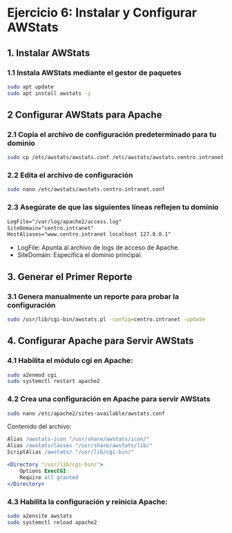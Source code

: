 # Ejercicio 6: Instalar y Configurar AWStats
## 1. Instalar AWStats
### 1.1 Instala AWStats mediante el gestor de paquetes
```bash
sudo apt update
sudo apt install awstats -y
```

## 2 Configurar AWStats para Apache
### 2.1 Copia el archivo de configuración predeterminado para tu dominio
```bash
sudo cp /etc/awstats/awstats.conf /etc/awstats/awstats.centro.intranet.conf
```

### 2.2 Edita el archivo de configuración
```bash
sudo nano /etc/awstats/awstats.centro.intranet.conf
```

### 2.3 Asegúrate de que las siguientes líneas reflejen tu dominio
```txt
LogFile="/var/log/apache2/access.log"
SiteDomain="centro.intranet"
HostAliases="www.centro.intranet localhost 127.0.0.1"
```
  -  LogFile: Apunta al archivo de logs de acceso de Apache.
  -  SiteDomain: Especifica el dominio principal.

## 3. Generar el Primer Reporte
### 3.1 Genera manualmente un reporte para probar la configuración
```bash
sudo /usr/lib/cgi-bin/awstats.pl -config=centro.intranet -update
```

## 4. Configurar Apache para Servir AWStats
### 4.1 Habilita el módulo cgi en Apache:
```bash
sudo a2enmod cgi
sudo systemctl restart apache2
```

### 4.2 Crea una configuración en Apache para servir AWStats
```bash
sudo nano /etc/apache2/sites-available/awstats.conf
```
Contenido del archivo:
```apache
Alias /awstats-icon "/usr/share/awstats/icon/"
Alias /awstatsclasses "/usr/share/awstats/lib/"
ScriptAlias /awstats/ "/usr/lib/cgi-bin/"

<Directory "/usr/lib/cgi-bin/">
    Options ExecCGI
    Require all granted
</Directory>
```

### 4.3 Habilita la configuración y reinicia Apache:
```bash
sudo a2ensite awstats
sudo systemctl reload apache2
```
